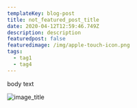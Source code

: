 ```yaml
---
templateKey: blog-post
title: not_featured_post_title
date: 2020-04-12T12:59:46.749Z
description: description
featuredpost: false
featuredimage: /img/apple-touch-icon.png
tags:
  - tag1
  - tag4
---
```

body text

![](/img/apple-touch-icon.png "image_title")